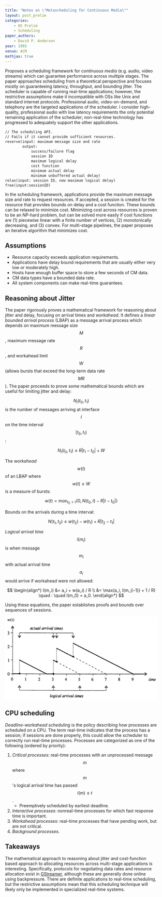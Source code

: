 ```yaml
---
title: "Notes on \"Metascheduling for Continuous Media\""
layout: post_prelim
categories:
    - OS Prelim
    - Scheduling
paper_authors:
    - David P. Anderson
year: 1993
venue: ACM
mathjax: true
---
```


Proposes a scheduling framework for *continuous media* (e.g. audio, video streams) which can guarantee performance across multiple stages.
The paper approaches scheduling from a theoretical perspective and focuses mostly on guaranteeing latency, throughput, and bounding jitter.
The scheduler is capable of running real-time applications; however, the restrictive assumptions make it incompatible with OSs like Unix and standard internet protocols.
Professional audio, video-on-demand, and telephony are the targeted applications of the scheduler. I consider high-quality, professional audio with low latency requirements the only potential remaining application of the scheduler; non-real-time technology has progressed to adequately support the other applications.

```
// The scheduling API.
// Fails if it cannot provide sufficient resources.
reserve(input: maximum message size and rate 
        output:
            success/failure flag
            session ID
            maximum logical delay
            cost function 
            minimum actual delay
            minimum unbuffered actual delay)
relax(input: session ID, new maximum logical delay)
free(input:sessionID)
```

In the scheduling framework, applications provide the maximum message size and rate to request resources.
If accepted, a session is created for the resource that provides bounds on delay and a cost function.
These bounds can be relaxed to minimize cost.
Minimizing cost across resources is proven to be an NP-hard problem, but can be solved more easily if cost functions are (1) piecewise linear with a finite number of vertices, (2) monotonically decreasing, and (3) convex.
For multi-stage pipelines, the paper proposes an iterative algorithm that minimizes cost.

## Assumptions

- Resource capacity exceeds application requirements.
- Applications have delay bound requirements that are usually either very low or moderately high.
- Hosts have enough buffer space to store a few seconds of CM data.
- CM data types have a bounded data rate.
- All system components can make real-time guarantees.

## Reasoning about Jitter

The paper rigorously proves a mathematical framework for reasoning about jitter and delay, focusing on arrival times and *workahead*.
It defines a *linear bounded arrival process* (LBAP) as a message arrival process which depends on maximum message size $$M$$, maximum message rate $$R$$, and workahead limit $$W$$ (allows bursts that exceed the long-term data rate $$MR$$).
The paper proceeds to prove some mathematical bounds which are useful for limiting jitter and delay:

$$N_I(t_0, t_1)$$ is the number of messages arriving at interface $$I$$ on the time interval $$[t_0, t_1)$$:

$$ N_I(t_0, t_1) \leq R|t_1 - t_0| + W $$

The *workahead* $$w(t)$$ of an LBAP where $$ w(t) \leq W $$ is a measure of bursts:

$$ w(t) = max_{t_0 < t} \{0, N(t_0, t) - R|t - t_0| \} $$

Bounds on the arrivals during a time interval:

$$ N(t_1, t_2) \leq w(t_2) - w(t_1) + R | t_2 - t_1 | $$

*Logical arrival time* $$l(m_i)$$ is when message $$m_i$$ with actual arrival time $$ a_i $$ would arrive if workahead were not allowed:

$$ \begin{align*}
l(m_i) &= a_i + w(a_i) / R \\
&= \max(a_i, l(m_{i-1}) + 1 / R) \quad : \quad l(m_0) = a_0.
\end{align*} $$

Using these equations, the paper establishes proofs and bounds over sequences of sessions.

![Graph of workahead and arrival times.](/data/pictures/posts/os_prelim/meta_scheduling_arrival_times.png)

## CPU scheduling

*Deadline-workahead scheduling* is the policy describing how processes are scheduled on a CPU. The term real-time indicates that the process has a session; if sessions are done properly, this could allow the scheduler to correctly run real-time processes. Processes are categorized as one of the following (ordered by priority):

1. *Critical processes*: real-time processes with an unprocessed message $$m$$ where $$m$$'s logical arrival time has passed $$l(m) \leq t$$.
   - Preemptively scheduled by earliest deadline.
2. *Interactive processes*: nonreal-time processes for which fast response time is important.
3. *Workahead processes*: real-time processes that have pending work, but are not critical.
4. *Background processes*.

## Takeaways

The mathematical approach to reasoning about jitter and cost-function based approach to allocating resources across multi-stage applications is interesting.
Specifically, protocols for negotiating data rates and resource allocation exist in [GStreamer](https://gstreamer.freedesktop.org/), although these are generally done online using backpressure.
There are definite applications to real-time scheduling, but the restrictive assumptions mean that this scheduling technique will likely only be implemented in specialized real-time systems.
